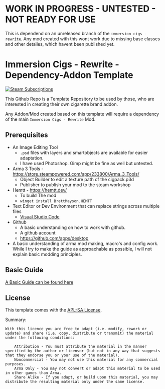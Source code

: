 # WORK IN PROGRESS - UNTESTED - NOT READY FOR USE
This is dependend on an unreleased branch of the `immersion cigs - rewrite`. Any mod created with this wont work due to missing base classes and other detailes, which havent been published yet.


# Immersion Cigs - Rewrite - Dependency-Addon Template

[![Steam Subscriptions](https://img.shields.io/steam/subscriptions/3375788189?style=for-the-badge&logo=steam&label=Steam%20Workshop&color=%23690000&link=https%3A%2F%2Fsteamcommunity.com%2Fsharedfiles%2Ffiledetails%2F%3Fid%3D3375788189)](https://steamcommunity.com/sharedfiles/filedetails/?id=3375788189)


This Github Repo is a Template Repository to be used by those, who are interested in creating their own cigarette brand addon.

Any Addon/Mod created based on this template will require a dependency of the main `Immersion Cigs - Rewrite` Mod.

## Prerequisites

- An Image Editing Tool
  - `.psd` files with layers and smartobjects are available for easier adaptation.
  - I have used Photoshop. Gimp might be fine as well but untested.
- Arma 3 Tools - https://store.steampowered.com/app/233800/Arma_3_Tools/
  - Object Builder to edit a texture path of the cigpack.p3d
  - Publisher to publish your mod to the steam workshop
- Hemtt - https://hemtt.dev/
  - To build The mod
  - `winget install BrettMayson.HEMTT`
- Text Editor or Dev Environment that can replace strings across multiple files
  - [Visual Studio Code](https://code.visualstudio.com/)
- Github
  - A basic understanding on how to work with github.
  - A github account
  - https://github.com/apps/desktop
- A basic understanding of arma mod making, macro's and config work. While I try to make the guide as approachable as possible, I will not explain basic modding principles.

## Basic Guide

[A Basic Guide can be found here](docs/basic_guide.md)


## License

This template comes with the [APL-SA License](license.md).

Summary:
```
With this licence you are free to adapt (i.e. modify, rework or update) and share (i.e. copy, distribute or transmit) the material under the following conditions:

    Attribution - You must attribute the material in the manner specified by the author or licensor (but not in any way that suggests that they endorse you or your use of the material).
    Noncommercial - You may not use this material for any commercial purposes.
    Arma Only - You may not convert or adapt this material to be used in other games than Arma.
    Share Alike - If you adapt, or build upon this material, you may distribute the resulting material only under the same license.
```


## 
